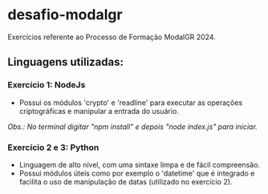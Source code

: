 # desafio-modalgr
Exercícios referente ao Processo de Formação ModalGR 2024.

## **Linguagens utilizadas:**

### Exercício 1: NodeJs
- Possui os módulos 'crypto' e 'readline' para executar as operações criptográficas e manipular a entrada do usuário.

*Obs.: No terminal digitar "npm install" e depois "node index.js" para iniciar.*


### Exercício 2 e 3: Python
- Linguagem de alto nível, com uma sintaxe limpa e de fácil compreensão.
- Possui módulos úteis como por exemplo o 'datetime' que é integrado e facilita o uso de manipulação de datas (utilizado no exercício 2).
